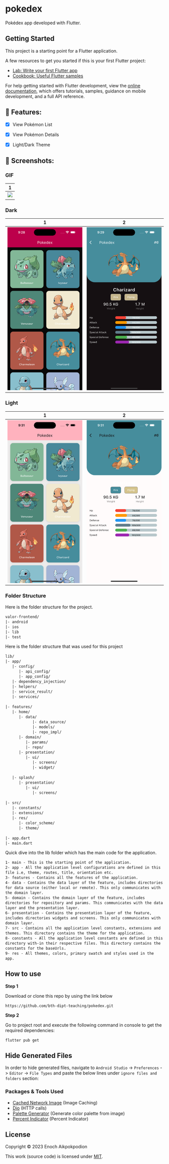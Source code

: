 # pokedex

Pokédex app developed with Flutter.

## Getting Started

This project is a starting point for a Flutter application.

A few resources to get you started if this is your first Flutter project:

- [Lab: Write your first Flutter app](https://docs.flutter.dev/get-started/codelab)
- [Cookbook: Useful Flutter samples](https://docs.flutter.dev/cookbook)

For help getting started with Flutter development, view the
[online documentation](https://docs.flutter.dev/), which offers tutorials,
samples, guidance on mobile development, and a full API reference.

## 📱 Features:
- [x] View Pokémon List
- [x] View Pokémon Details
- [x] Light/Dark Theme


## 📸 Screenshots:

### GIF

| 1                                          |
|--------------------------------------------|
| ![](assets/gif/screen_record.gif?raw=true) |

### Dark

| 1                                                     | 2                                                     |
|-------------------------------------------------------|-------------------------------------------------------|
| <img src="assets/screenshots/dark/1.png" width="400"> | <img src="assets/screenshots/dark/2.png" width="400"> |

### Light

| 1                                                      | 2                                                      |
|--------------------------------------------------------|--------------------------------------------------------|
| <img src="assets/screenshots/light/1.png" width="400"> | <img src="assets/screenshots/light/2.png" width="400"> |

### Folder Structure
Here is the folder structure for the project.

```
valor-frontend/
|- android
|- ios
|- lib
|- test
```
Here is the folder structure that was used for this project

```
lib/
|- app/
   |- config/
      |- api_config/
      |- app_config/
   |- dependency_injection/
   |- helpers/
   |- service_result/
   |- services/
   
|- features/
   |- home/
      |- data/
            |- data_source/
            |- models/
            |- repo_impl/
      |- domain/
         |- params/
         |- repo/
      |- presentation/
         |- ui/
            |- screens/
            |- widget/
   
   |- splash/
      |- presentation/
         |- ui/
            |- screens/
   
|- src/
   |- constants/
   |- extensions/
   |- res/
      |- color_scheme/
      |- theme/
   
|- app.dart
|- main.dart
```

Quick dive into the lib folder which has the main code for the application.
```
1- main - This is the starting point of the application.
2- app - All the application level configurations are defined in this file i.e, theme, routes, title, orientation etc.
3- features - Contains all the features of the application.
4- data - Contains the data layer of the feature, includes directories for data source (either local or remote). This only communicates with the domain layer.
5- domain - Contains the domain layer of the feature, includes directories for repository and params. This communicates with the data layer and the presentation layer.
6- presentation - Contains the presentation layer of the feature, includes directories widgets and screens. This only communicates with domain layer.
7- src - Contains all the application level constants, extensions and themes. This directory contains the theme for the application.
8- constants - All the application level constants are defined in this directory with-in their respective files. This directory contains the constants for the baseUrls.
9- res - All themes, colors, primary swatch and styles used in the app.
```

## How to use

**Step 1**

Download or clone this repo by using the link below
```
https://github.com/bth-dipt-teaching/pokedex.git
```

**Step 2**

Go to project root and execute the following command in console to get the required dependencies:

```
flutter pub get
```

## Hide Generated Files

In order to hide generated files, navigate to `Android Studio` -> `Preferences` -> `Editor` -> `File Types` and paste the below lines under `ignore files and folders` section:

### Packages & Tools Used

* [Cached Network Image](https://github.com/Baseflow/flutter_cached_network_image) (Image Caching)
* [Dio](https://github.com/cfug/dio/tree/main/dio) (HTTP calls)
* [Palette Generator](https://github.com/flutter/packages/tree/main/packages/palette_generator) (Generate color palette from image)
* [Percent Indicator](https://github.com/diegoveloper/flutter_percent_indicator/) (Percent Indicator)
## License

Copyright © 2023 Enoch Aikpokpodion

This work (source code) is licensed under  [MIT](./LICENSE).

